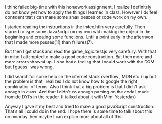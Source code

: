 

I think failed big-time with this homework assignment. 
I realize I definitely do not know yet how to apply the things I learned in class.
However I do feel confident that I can make some small peaces of code work on my own. 

I started reading the instructions in the index.htlm very carefully.
Then started to type some JavaScript on my own with making the object in the beginning 
and creating some functions. Until a point early in the afternoon that 
I made more passes(11) than failures(7).

But then I got stuck and read the game_logic.test.js very carefully. With that in mind I attempted 
to make a good code construction. But then more and more errors showed up.
I also had a feeling that I could work with the DOM but I guess I was wrong. 

I did search for some help on the internet(stack overflow , MDN etc.) up but the problem 
is that I realized I do not know how to google the right combination of terms. 
Also I think that a big problem is that I didn't ask enough in class. 
And that I didn't do enough parsing on the code I made from de DYI's in the reader. 
(I talked about it with Mimi Yesterday)

Anyway I gave it my best and tried to make a good javaScript construction. 
That's all I could do in the end. I hope there is some time to talk about this on monday 
then maybe I can explain more about all of this. 